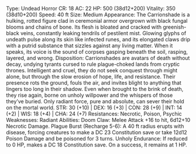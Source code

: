 Type: Undead Horror
CR: 18
AC: 22
HP: 500 (38d12+200)
Vitality: 350 (38d10+200)
Speed: 40 ft
Size: Medium
Appearance: The Carrionshade is a hulking, rotted figure clad in ceremonial armor overgrown with black fungal blooms and chains of bone. Its flesh is bloated and cracked with greenish-black veins, constantly leaking tendrils of pestilent mist. Glowing glyphs of undeath pulse along its skin like infected runes, and its elongated claws drip with a putrid substance that sizzles against any living matter. When it speaks, its voice is the sound of corpses gasping beneath the soil, rasping, layered, and wrong.
Disposition: Carrionshades are avatars of death without decay, undying tyrants cursed to rule plague-choked lands from cryptic thrones. Intelligent and cruel, they do not seek conquest through might alone, but through the slow erosion of hope, life, and resistance. Their presence rots the ground, fouls the air, and invites blight to anything that lingers too long in their shadow. Even when brought to the brink of death, they rise again, borne on unholy willpower and the whispers of those they’ve buried. Only radiant force, pure and absolute, can sever their hold on the mortal world.
STR: 30 (+10) | DEX: 16 (+3) | CON: 28 (+9) | INT: 14 (+2) | WIS: 18 (+4) | CHA: 24 (+7)
Resistances: Necrotic, Poison, Psychic
Weaknesses: Radiant
Abilities:
Doom Claw: Melee Attack +16 to hit, 6d12+10 Necrotic Damage.
Plague Burst (Recharge 5-6): A 40 ft radius erupts with disease, forcing creatures to make a DC 23 Constitution save or take 12d12 Poison Damage and be poisoned for 3 turns.
Unholy Endurance: If reduced to 0 HP, makes a DC 18 Constitution save. On a success, it remains at 1 HP.
